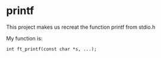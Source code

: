 # printf

This project makes us recreat the function printf from stdio.h

My function is:

```
int	ft_printf(const char *s, ...);
```
